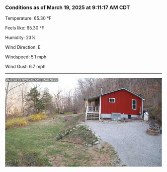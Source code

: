 ### Conditions as of March 19, 2025 at 9:11:17 AM CDT 

Temperature: 65.30 &deg;F

Feels like: 65.30 &deg;F

Humidity: 23%

Wind Direction: E

Windspeed: 5.1 mph

Wind Gust: 6.7 mph

---

<img src="./images/latest.jpeg"/>

